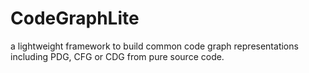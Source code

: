 # CodeGraphLite
a lightweight framework to build common code graph representations including PDG, CFG or CDG from pure source code.
